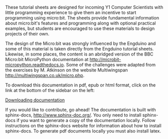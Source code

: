 These tutorial sheets are designed for incoming Y1 Computer Scientists with little programming experience to give them an incentive to start programming using micro:bit. The sheets provide fundamental information about micro:bit's features and programming along with optional practical examples, but students are encouraged to use these materials to design projects of their own. 

The design of the Micro:bit was strongly influenced by the Engduino and some of this material is taken directly from the Engduino tutorial sheets. Likewise, in some places, the content is an abridged version of the BBC Micro:bit MicroPython documentation at <http://microbit-micropython.readthedocs.io>.
Some of the challenges were adapted from the exercises by M. Atkinson on the website Multiwingspan <http://multiwingspan.co.uk/micro.php>. 

To download this documentation in pdf, epub or html format, click on the link at the bottom of the sidebar on the left:

[Downloading documentation](sidebar.jpg)

If you would like to contribute, go ahead! The documentation is built with sphinx-docs, http://www.sphinx-doc.org/. You only need to install sphinx-docs 
if you want to generate a copy of the documentation locally. Follow instructions on the sphinx-docs website for information about how to install sphinx-docs. To generate pdf documents locally you must also install latex. 
